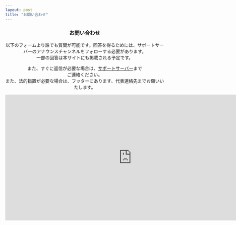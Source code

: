 ```yaml
---
layout: post
title: "お問い合わせ"
---
```

<center>
<h3 class="main-title">お問い合わせ</h3>
以下のフォームより誰でも質問が可能です。回答を得るためには、サポートサーバーのアナウンスチャンネルをフォローする必要があります。<br>
一部の回答は本サイトにも掲載される予定です。<br>

また、すぐに返信が必要な場合は、<a href="https://discord.gg/udA3qgZ" class="a-orange">サポートサーバー</a>まで<br class="java">ご連絡ください。<br>また、法的措置が必要な場合は、フッターにあります、代表連絡先までお願いいたします。
<br>
<iframe src="https://docs.google.com/forms/d/e/1FAIpQLScpxX4LYl-eThFLDh_N8nYy7eAUASvd8Sh0po2zAMoR_CmiHA/viewform?embedded=true" width="800" height="400" frameborder="0" marginheight="150" marginwidth="0" class="form">読み込んでいます…</iframe>
